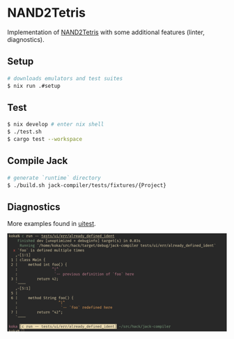 # NAND2Tetris
Implementation of [NAND2Tetris](https://www.nand2tetris.org/) with some additional features (linter, diagnostics).
## Setup

```sh
# downloads emulators and test suites
$ nix run .#setup
```

## Test

```sh
$ nix develop # enter nix shell
$ ./test.sh
$ cargo test --workspace
```

## Compile Jack

```sh
# generate `runtime` directory
$ ./build.sh jack-compiler/tests/fixtures/{Project}
```

## Diagnostics

More examples found in [uitest](./jack-compiler/tests/ui).

<p align="center">
    <img src="./assets/diagnostic.png">
</p>
